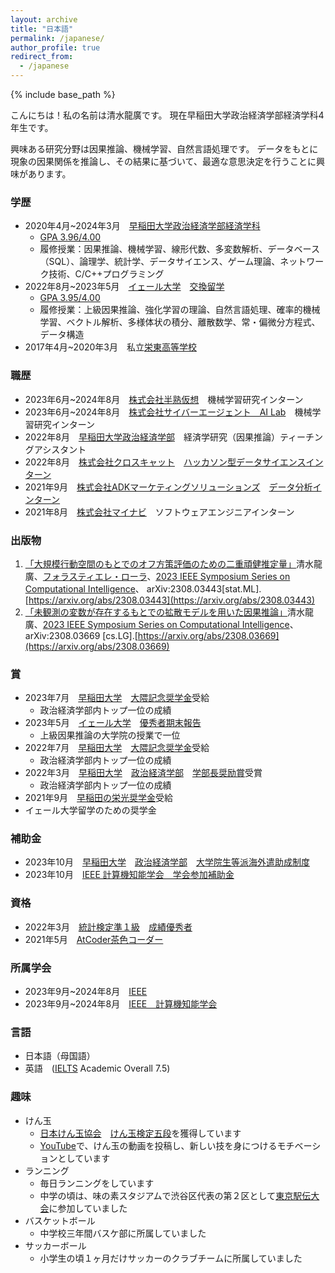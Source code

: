 ```yaml
---
layout: archive
title: "日本語"
permalink: /japanese/
author_profile: true
redirect_from:
  - /japanese
---
```


{% include base_path %}

こんにちは！私の名前は清水龍廣です。
現在早稲田大学政治経済学部経済学科4年生です。

興味ある研究分野は因果推論、機械学習、自然言語処理です。
データをもとに現象の因果関係を推論し、その結果に基づいて、最適な意思決定を行うことに興味があります。


### 学歴
* 2020年4月~2024年3月　[早稲田大学](https://www.waseda.jp/top/)[政治経済学部経済学科](https://www.waseda.jp/fpse/pse/)
  * [GPA 3.96/4.00](../files/Waseda_Transcript.pdf)
  * 履修授業：因果推論、機械学習、線形代数、多変数解析、データベース（SQL）、論理学、統計学、データサイエンス、ゲーム理論、ネットワーク技術、C/C++プログラミング
* 2022年8月~2023年5月　[イェール大学](https://www.yale.edu/)　[交換留学](https://yvisp.yale.edu/)
  * [GPA 3.95/4.00](../files/Yale_Transcript.pdf)
  * 履修授業：上級因果推論、強化学習の理論、自然言語処理、確率的機械学習、ベクトル解析、多様体状の積分、離散数学、常・偏微分方程式、データ構造
* 2017年4月~2020年3月　私立[栄東高等学校](https://www.sakaehigashi.ed.jp/)

### 職歴
* 2023年6月~2024年8月　[株式会社半熟仮想](https://initial.inc/companies/A-37304)　機械学習研究インターン
* 2023年6月~2024年8月　[株式会社サイバーエージェント　AI Lab](https://cyberagent.ai/ailab/)　機械学習研究インターン
* 2022年8月　[早稲田大学政治経済学部]((https://www.waseda.jp/fpse/pse/))　経済学研究（因果推論）ティーチングアシスタント
* 2022年8月　[株式会社クロスキャット](https://www.xcat.co.jp/ja/index.html)　[ハッカソン型データサイエンスインターン](https://www.jiji.com/jc/article?k=000000132.000025288&g=prt)
* 2021年9月　[株式会社ADKマーケティングソリューションズ](https://www.adkms.jp/)　[データ分析インターン](https://www.adk.jp/recruit/internship/summer/index_data.html)
* 2021年8月　[株式会社マイナビ](https://www.mynavi.jp/)　ソフトウェアエンジニアインターン


### 出版物
1. [「大規模行動空間のもとでのオフ方策評価のための二重頑健推定量」](../files/MDR.pdf)清水龍廣、[フォラスティエレ・ローラ](https://ysph.yale.edu/profile/laura-forastiere/)、[2023 IEEE Symposium Series on Computational Intelligence](https://attend.ieee.org/ssci-2023/)、 arXiv:2308.03443[stat.ML]. [https://arxiv.org/abs/2308.03443](https://arxiv.org/abs/2308.03443)
2.  [「未観測の変数が存在するもとでの拡散モデルを用いた因果推論」](../files/BDCM.pdf)清水龍廣、[2023 IEEE Symposium Series on Computational Intelligence](https://attend.ieee.org/ssci-2023/)、 arXiv:2308.03669 [cs.LG].[https://arxiv.org/abs/2308.03669](https://arxiv.org/abs/2308.03669)

### 賞
* 2023年7月　[早稲田大学](https://www.waseda.jp/top/)　[大隈記念奨学金](https://www.waseda.jp/inst/scholarship/aid/programs/other/)受給
  * 政治経済学部内トップ一位の成績
* 2023年5月　[イェール大学](https://www.yale.edu/)　[優秀者期末報告](https://poorvucenter.yale.edu/teaching/teaching-how/chapter-7-teaching-yale-college/grading-and-other-academic-issues)
  * 上級因果推論の大学院の授業で一位
* 2022年7月　[早稲田大学](https://www.waseda.jp/top/)　[大隈記念奨学金](https://www.waseda.jp/inst/scholarship/aid/programs/other/)受給
  * 政治経済学部内トップ一位の成績
* 2022年3月　[早稲田大学](https://www.waseda.jp/top/)　[政治経済学部](https://www.waseda.jp/fpse/pse/)　[学部長奨励賞](https://www.waseda.jp/fpse/pse/news/2022/04/01/15279/)受賞
  * 政治経済学部内トップ一位の成績
* 2021年9月　[早稲田の栄光奨学金](https://www.waseda.jp/inst/cie/from-waseda/aid/scholarship)受給
 * イェール大学留学のための奨学金


### 補助金
* 2023年10月　[早稲田大学](https://www.waseda.jp/top/)　[政治経済学部](https://www.waseda.jp/fpse/pse/)　[大学院生等派海外遣助成制度](https://waseda-research-portal.jp/international/graduate-student/)
* 2023年10月　[IEEE 計算機知能学会　学会参加補助金](https://attend.ieee.org/ssci-2023/travel-grants/)

### 資格
* 2022年3月　[統計検定準１級](https://www.toukei-kentei.jp/exam/grade1semi/)　[成績優秀者](https://static.toukei-kentei.jp/wp-content/uploads/20220905172033/cbt_exc202201-06_grade7-20220905172033-20220905172033.pdf)
* 2021年5月　[AtCoder茶色コーダー](https://www.abc033.contest.atcoder.jp/users/Tatsuhiroo)

### 所属学会
* 2023年9月~2024年8月　[IEEE](https://www.ieee.org/)
* 2023年9月~2024年8月　[IEEE　計算機知能学会](https://cis.ieee.org/)

### 言語
* 日本語（母国語）
* 英語　([IELTS](https://ielts.org/) Academic Overall 7.5)

### 趣味
* けん玉
  * [日本けん玉協会](https://kendama.or.jp/)　[けん玉検定五段](https://kendama.or.jp/tricks/advanced_tricks/)を獲得しています
  * [YouTube](https://www.youtube.com/channel/UCMJ2mmKDU7RDwqdCNU4pAuQ)で、けん玉の動画を投稿し、新しい技を身につけるモチベーションとしています
* ランニング
  * 毎日ランニングをしています
  * 中学の頃は、味の素スタジアムで渋谷区代表の第２区として[東京駅伝大会](https://www.kyoiku.metro.tokyo.lg.jp/school/content/physical_training_and_club_activity/ekiden.html)に参加していました
* バスケットボール
  * 中学校三年間バスケ部に所属していました
* サッカーボール
  * 小学生の頃１ヶ月だけサッカーのクラブチームに所属していました